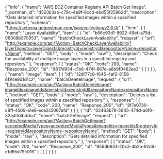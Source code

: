 {
  "info": {
    "name": "AWS EC2 Container Registry API Batch Get Image",
    "_postman_id": "d520b3ab-c79c-4e9f-8ccd-ebd55f25862d",
    "description": "Gets detailed information for specified images within a specified repository.",
    "schema": "https://schema.getpostman.com/json/collection/v2.0.0/"
  },
  "item": [
    {
      "name": "Layer Availability",
      "item": [
        {
          "id": "b66c93d1-8922-49ef-a75d-96008b970953",
          "name": "batchCheckLayerAvailability",
          "request": {
            "url": "http://example.com/api/?Action=BatchCheckLayerAvailability?layerDigests=layerDigests&registryId=registryId&repositoryName=repositoryName",
            "method": "GET",
            "body": {
              "mode": "raw"
            },
            "description": "Check the availability of multiple image layers in a specified registry and repository."
          },
          "response": [
            {
              "status": "OK",
              "code": 200,
              "name": "Response_200",
              "id": "9817d934-c1b8-474f-867e-a8b9f0482ee2"
            }
          ]
        }
      ]
    },
    {
      "name": "Image",
      "item": [
        {
          "id": "12df77c8-f645-4af2-8158-8f94e9d1d1c2",
          "name": "batchDeleteImage",
          "request": {
            "url": "http://example.com/api/?Action=BatchDeleteImage?imageIds=imageIds&registryId=registryId&repositoryName=repositoryName",
            "method": "GET",
            "body": {
              "mode": "raw"
            },
            "description": "Deletes a list of specified images within a specified repository."
          },
          "response": [
            {
              "status": "OK",
              "code": 200,
              "name": "Response_200",
              "id": "8f7e0730-c8ff-4509-a1e6-ece2c5067afd"
            }
          ]
        },
        {
          "id": "03463b79-5645-474d-a6f0-32adf58bddcd",
          "name": "batchGetImage",
          "request": {
            "url": "http://example.com/api/?Action=BatchGetImage?acceptedMediaTypes=acceptedMediaTypes&imageIds=imageIds&registryId=registryId&repositoryName=repositoryName",
            "method": "GET",
            "body": {
              "mode": "raw"
            },
            "description": "Gets detailed information for specified images within a specified repository."
          },
          "response": [
            {
              "status": "OK",
              "code": 200,
              "name": "Response_200",
              "id": "956db933-20c3-4b2a-92d6-e1d65d79c016"
            }
          ]
        }
      ]
    }
  ]
}